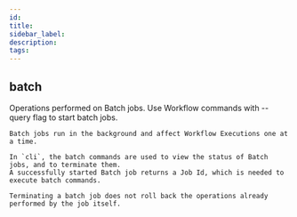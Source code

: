 ```yaml
---
id:
title:
sidebar_label:
description:
tags:
---
```



## batch

Operations performed on Batch jobs. Use Workflow commands with --query flag to start batch jobs.

    Batch jobs run in the background and affect Workflow Executions one at a time.
    
    In `cli`, the batch commands are used to view the status of Batch jobs, and to terminate them.
    A successfully started Batch job returns a Job Id, which is needed to execute batch commands.
    
    Terminating a batch job does not roll back the operations already performed by the job itself.


